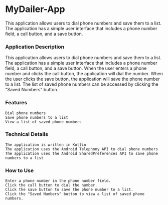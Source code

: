 # MyDailer-App
 This application allows users to dial phone numbers and save them to a list. The application has a simple user interface that includes a phone number field, a call button, and a save button.

### Application Description

This application allows users to dial phone numbers and save them to a list. The application has a simple user interface that includes a phone number field, a call button, and a save button. When the user enters a phone number and clicks the call button, the application will dial the number. When the user clicks the save button, the application will save the phone number to a list. The list of saved phone numbers can be accessed by clicking the "Saved Numbers" button.

### Features

    Dial phone numbers
    Save phone numbers to a list
    View a list of saved phone numbers

### Technical Details

    The application is written in Kotlin
    The application uses the Android Telephony API to dial phone numbers
    The application uses the Android SharedPreferences API to save phone numbers to a list

### How to Use

    Enter a phone number in the phone number field.
    Click the call button to dial the number.
    Click the save button to save the phone number to a list.
    Click the "Saved Numbers" button to view a list of saved phone numbers.
